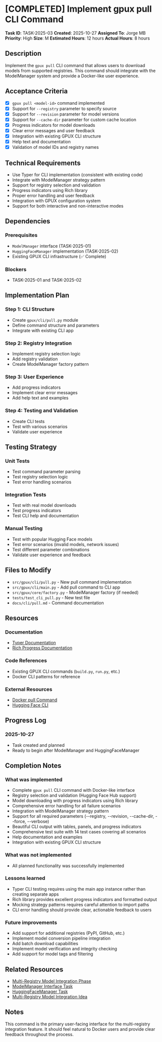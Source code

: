 # [COMPLETED] Implement gpux pull CLI Command

**Task ID**: TASK-2025-03
**Created**: 2025-10-27
**Assigned To**: Jorge MB
**Priority**: High
**Size**: M
**Estimated Hours**: 12 hours
**Actual Hours**: 8 hours

## Description

Implement the `gpux pull` CLI command that allows users to download models from supported registries. This command should integrate with the ModelManager system and provide a Docker-like user experience.

## Acceptance Criteria

- [x] `gpux pull <model-id>` command implemented
- [x] Support for `--registry` parameter to specify source
- [x] Support for `--revision` parameter for model versions
- [x] Support for `--cache-dir` parameter for custom cache location
- [x] Progress indicators for model downloads
- [x] Clear error messages and user feedback
- [x] Integration with existing GPUX CLI structure
- [x] Help text and documentation
- [x] Validation of model IDs and registry names

## Technical Requirements

- Use Typer for CLI implementation (consistent with existing code)
- Integrate with ModelManager strategy pattern
- Support for registry selection and validation
- Progress indicators using Rich library
- Proper error handling and user feedback
- Integration with GPUX configuration system
- Support for both interactive and non-interactive modes

## Dependencies

### Prerequisites
- `ModelManager` interface (TASK-2025-01)
- `HuggingFaceManager` implementation (TASK-2025-02)
- Existing GPUX CLI infrastructure (✅ Complete)

### Blockers
- TASK-2025-01 and TASK-2025-02

## Implementation Plan

### Step 1: CLI Structure
- Create `gpux/cli/pull.py` module
- Define command structure and parameters
- Integrate with existing CLI app

### Step 2: Registry Integration
- Implement registry selection logic
- Add registry validation
- Create ModelManager factory pattern

### Step 3: User Experience
- Add progress indicators
- Implement clear error messages
- Add help text and examples

### Step 4: Testing and Validation
- Create CLI tests
- Test with various scenarios
- Validate user experience

## Testing Strategy

### Unit Tests
- Test command parameter parsing
- Test registry selection logic
- Test error handling scenarios

### Integration Tests
- Test with real model downloads
- Test progress indicators
- Test CLI help and documentation

### Manual Testing
- Test with popular Hugging Face models
- Test error scenarios (invalid models, network issues)
- Test different parameter combinations
- Validate user experience and feedback

## Files to Modify

- `src/gpux/cli/pull.py` - New pull command implementation
- `src/gpux/cli/main.py` - Add pull command to CLI app
- `src/gpux/core/factory.py` - ModelManager factory (if needed)
- `tests/test_cli_pull.py` - New test file
- `docs/cli/pull.md` - Command documentation

## Resources

### Documentation
- [Typer Documentation](https://typer.tiangolo.com/)
- [Rich Progress Documentation](https://rich.readthedocs.io/en/latest/progress.html)

### Code References
- Existing GPUX CLI commands (`build.py`, `run.py`, etc.)
- Docker CLI patterns for reference

### External Resources
- [Docker pull Command](https://docs.docker.com/engine/reference/commandline/pull/)
- [Hugging Face CLI](https://huggingface.co/docs/huggingface_hub/command_line_tools)

## Progress Log

### 2025-10-27
- Task created and planned
- Ready to begin after ModelManager and HuggingFaceManager

## Completion Notes

### What was implemented
- Complete `gpux pull` CLI command with Docker-like interface
- Registry selection and validation (Hugging Face Hub support)
- Model downloading with progress indicators using Rich library
- Comprehensive error handling for all failure scenarios
- Integration with ModelManager strategy pattern
- Support for all required parameters (--registry, --revision, --cache-dir, --force, --verbose)
- Beautiful CLI output with tables, panels, and progress indicators
- Comprehensive test suite with 14 test cases covering all scenarios
- Help documentation and examples
- Integration with existing GPUX CLI structure

### What was not implemented
- All planned functionality was successfully implemented

### Lessons learned
- Typer CLI testing requires using the main app instance rather than creating separate apps
- Rich library provides excellent progress indicators and formatted output
- Mocking strategy patterns requires careful attention to import paths
- CLI error handling should provide clear, actionable feedback to users

### Future improvements
- Add support for additional registries (PyPI, GitHub, etc.)
- Implement model conversion pipeline integration
- Add batch download capabilities
- Implement model verification and integrity checking
- Add support for model tags and filtering

## Related Resources

- [Multi-Registry Model Integration Phase](../phases/current/multi-registry-phase-1.md)
- [ModelManager Interface Task](./model-manager-interface.md)
- [HuggingFaceManager Task](./huggingface-manager.md)
- [Multi-Registry Model Integration Idea](../../ideas/feature-requests/huggingface-integration.md)

## Notes

This command is the primary user-facing interface for the multi-registry integration feature. It should feel natural to Docker users and provide clear feedback throughout the process.
